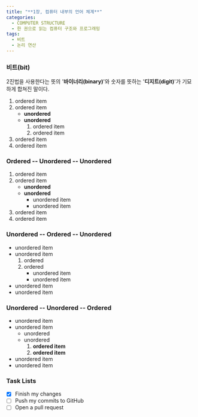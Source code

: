 ```yaml
---
title: "**1장, 컴퓨터 내부의 언어 체계**"
categories:
  - COMPUTER STRUCTURE
  - 한 권으로 읽는 컴퓨터 구조와 프로그래밍
tags:
  - 비트
  - 논리 연산
---
```


### 비트(bit)
2진법을 사용한다는 뜻의 '**바이너리(binary)**'와 숫자를 뜻하는 '**디지트(digit)**'가  기묘하게 합쳐진 말이다.
1. ordered item
2. ordered item 
   * **unordered**
   * **unordered** 
     1. ordered item
     2. ordered item
3. ordered item
4. ordered item

### Ordered -- Unordered -- Unordered

1. ordered item
2. ordered item 
   * **unordered**
   * **unordered** 
     * unordered item
     * unordered item
3. ordered item
4. ordered item

### Unordered -- Ordered -- Unordered

* unordered item
* unordered item 
  1. ordered
  2. ordered 
     * unordered item
     * unordered item
* unordered item
* unordered item

### Unordered -- Unordered -- Ordered

* unordered item
* unordered item 
  * unordered
  * unordered 
    1. **ordered item**
    2. **ordered item**
* unordered item
* unordered item

### Task Lists

- [x] Finish my changes
- [ ] Push my commits to GitHub
- [ ] Open a pull request